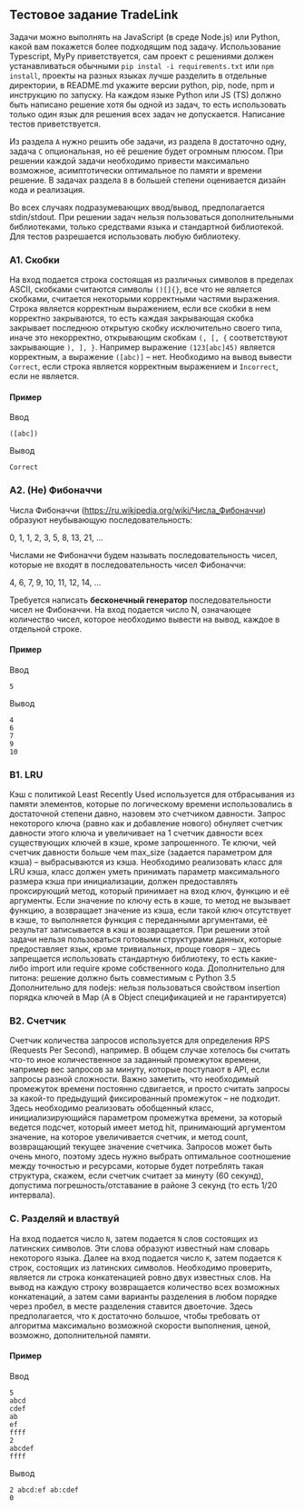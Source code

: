 ## Тестовое задание TradeLink

Задачи можно выполнять на JavaScript (в среде Node.js) или Python, 
какой вам покажется более подходящим под задачу. 
Использование Typescript, MyPy приветствуется, сам проект с решениями должен 
устанавливаться обычными `pip instal -i requirements.txt` или `npm install`, 
проекты на разных языках лучше разделить в отдельные директории, 
в README.md укажите версии python, pip, node, npm и инструкцию по запуску. 
На каждом языке Python или JS (TS) должно быть написано решение 
хотя бы одной из задач, то есть использовать только один язык 
для решения всех задач не допускается.
Написание тестов приветствуется.

Из раздела `А` нужно решить обе задачи, из раздела `B` достаточно одну, задача `C` опциональная,
но её решение будет огромным плюсом. При решении каждой задачи необходимо привести 
максимально возможное, асимптотически оптимальное по памяти и времени решение. 
В задачах раздела `B` в большей степени оценивается дизайн кода и реализация.

Во всех случаях подразумевающих ввод/вывод, предполагается stdin/stdout. 
При решении задач нельзя пользоваться дополнительными библиотеками, 
только средствами языка и стандартной библиотекой.
Для тестов разрешается использовать любую библиотеку.

### A1. Скобки

На вход подается строка состоящая из различных символов в пределах ASCII,
скобками считаются символы `()[]{}`, все что не является скобками, 
считается некоторыми корректными частями выражения. 
Строка является корректным выражением, если все скобки в нем корректно закрываются, 
то есть каждая закрывающая скобка закрывает последнюю открытую скобку исключительно своего типа,
иначе это некорректно, открывающим скобкам `(, [, {` соответствуют закрывающие `), ], }`.
Например выражение `(123[abc]45)` является корректным, а выражение `([abc)]` – нет.
Необходимо на вывод вывести `Correct`, если строка является корректным выражением и `Incorrect`, 
если не является.

#### Пример
Ввод
```
([abc])
```
Вывод
```
Correct
```

### A2. (Не) Фибоначчи

Числа Фибоначчи (https://ru.wikipedia.org/wiki/Числа_Фибоначчи) образуют 
неубывающую последовательность:

0, 1, 1, 2, 3, 5, 8, 13, 21, ... 

Числами не Фибоначчи будем называть последовательность чисел, 
которые не входят в последовательность чисел Фибоначчи: 

4, 6, 7, 9, 10, 11, 12, 14, ...

Требуется написать **бесконечный генератор** последовательности чисел не Фибоначчи.
На вход подается число N, означающее количество чисел, которое необходимо вывести на вывод,
каждое в отдельной строке.

#### Пример
Ввод
```
5
```
Вывод
```
4
6
7
9
10
```

### B1. LRU

Кэш с политикой Least Recently Used используется для отбрасывания из памяти элементов, 
которые по логическому времени использовались в достаточной степени давно,
назовем это счетчиком давности.
Запрос некоторого ключа (равно как и добавление нового) 
обнуляет счетчик давности этого ключа и увеличивает на 1 счетчик давности 
всех существующих ключей в кэше, кроме запрошенного.
Те ключи, чей счетчик давности больше чем max_size (задается параметром для кэша) – 
выбрасываются из кэша.
Необходимо реализовать класс для LRU кэша, класс должен уметь принимать 
параметр максимального размера кэша при инициализации, 
должен предоставлять проксирующий метод, 
который принимает на вход ключ, функцию и её аргументы.
Если значение по ключу есть в кэше, то метод не вызывает функцию, а возвращает значение из кэша, 
если такой ключ отсутствует в кэше, то выполняется функция с переданными аргументами,
её результат записывается в кэш и возвращается.
При решении этой задачи нельзя пользоваться готовыми структурами данных, 
которые предоставляет язык, кроме тривиальных, проще говоря – здесь запрещается 
использовать стандартную библиотеку, то есть какие-либо import или require кроме собственного кода. 
Дополнительно для питона: решение должно быть совместимым с Python 3.5
Дополнительно для nodejs: нельзя пользоваться свойством insertion порядка ключей в Map (А в Object спецификацией и не гарантируется)

### B2. Счетчик

Счетчик количества запросов используется для определения RPS (Requests Per Second), например.
В общем случае хотелось бы считать что-то иное количественное за заданный промежуток времени, 
например вес запросов за минуту, которые поступают в API, если запросы разной сложности.
Важно заметить, что необходимый промежуток времени постоянно сдвигается, 
и просто считать запросы за какой-то предыдущий фиксированный промежуток – не подходит.
Здесь необходимо реализовать обобщенный класс, инициализирующийся параметром промежутка времени, 
за который ведется подсчет, который имеет метод hit, принимающий аргументом значение, 
на которое увеличивается счетчик, и метод count, возвращающий текущее значение счетчика.
Запросов может быть очень много, поэтому здесь нужно выбрать оптимальное 
соотношение между точностью и ресурсами, которые будет потреблять такая структура, 
скажем, если счетчик считает за минуту (60 секунд), 
допустима погрешность/отставание в районе 3 секунд (то есть 1/20 интервала). 

### C. Разделяй и властвуй

На вход подается число `N`, затем подается `N` слов состоящих из латинских символов.
Эти слова образуют известный нам словарь некоторого языка.
Далее на вход подается число `K`, затем подается `K` строк, состоящих из латинских символов.
Необходимо проверить, является ли строка конкатенацией ровно двух известных слов.
На вывод на каждую строку возвращается количество всех возможных конкатенаций, 
а затем сами варианты разделения в любом порядке через пробел, в месте разделения ставится двоеточие.
Здесь предполагается, что `K` достаточно большое, 
чтобы требовать от алгоритма максимально возможной скорости выполнения, 
ценой, возможно, дополнительной памяти.

#### Пример
Ввод
```
5
abcd
cdef
ab
ef
ffff
2
abcdef
ffff
```
Вывод
```
2 abcd:ef ab:cdef
0
```
